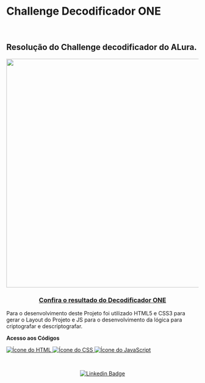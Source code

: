 <h1>Challenge Decodificador ONE</h1>
<br>
<h2>
  <strong>Resolução do Challenge decodificador do ALura.</strong>
</h2>

<div align="center">
     <img width="600" heigth="600" src="https://user-images.githubusercontent.com/91544872/157673876-2c51fc09-5bed-48c0-aad3-97fc7fa64d1d.png">
  <h3>
    <a href="https://fricartem.github.io/challenge-decodificador-one/"/>
    Confira o resultado do Decodificador ONE
    </a>
  </h3>
</div>
<p>
  Para o desenvolvimento deste Projeto foi utilizado HTML5 e CSS3 para gerar o Layout do Projeto e JS para o desenvolvimento da lógica para criptografar e descriptografar.
  
  <strong>Acesso aos Códigos</strong></p>
  
  <a href="https://github.com/FRicarteM/challenge-decodificador-one/blob/master/index.html" target="_blank"> 
    <img src="https://skills.thijs.gg/icons?i=html" alt="Ícone do HTML"/> 
  </a>
  <a href="https://github.com/FRicarteM/challenge-decodificador-one/blob/master/css/style.css" target="_blank"> 
    <img src="https://skills.thijs.gg/icons?i=css" alt="Ícone do CSS"/> 
  </a>
  <a href="https://github.com/FRicarteM/challenge-decodificador-one/blob/master/js/script.js" target="_blank"> 
    <img src="https://skills.thijs.gg/icons?i=js" alt="Ícone do JavaScript"/> 
  </a>
</p>
<br>
<div align="center">
  
[![Linkedin Badge](https://img.shields.io/badge/-%40fabr%C3%ADcio--ricarte-green?style=flat&logo=linkedin&labelColor=blue)](https://linkedin.com/in/fabrício-ricarte)
  
</div>
